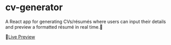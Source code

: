 # cv-generator
A React app for generating CVs/résumés where users can input their details and preview a formatted résumé in real time.🚀

🔗[Live Preview](https://cv-generator-eosin.vercel.app/)
